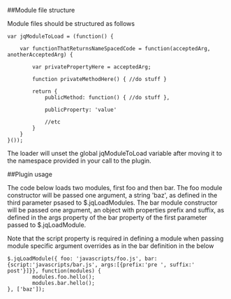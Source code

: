 ##Module file structure

Module files should be structured as follows

    var jqModuleToLoad = (function() {
    
        var functionThatReturnsNameSpacedCode = function(acceptedArg, anotherAcceptedArg) {
            
            var privatePropertyHere = acceptedArg;
            
            function privateMethodHere() { //do stuff }
            
            return {
                publicMethod: function() { //do stuff },
                
                publicProperty: 'value'
                
                //etc
            }
        }
    }());
    
The loader will unset the global jqModuleToLoad variable after moving it to the namespace provided in your call to the plugin.

##Plugin usage

The code below loads two modules, first foo and then bar. The foo module constructor will be passed one argument, a string 'baz', as defined
in the third parameter psased to $.jqLoadModules. The bar module constructor will be passed one argument, an object with properties
prefix and suffix, as defined in the args property of the bar property of the first parameter passed to $.jqLoadModule.

Note that the script property is required in defining a module when passing module specific argument overrides as in the bar definition in the below

    $.jqLoadModule({ foo: 'javascripts/foo.js', bar: {script:'javascripts/bar.js', args:[{prefix:'pre ', suffix:' post'}]}}, function(modules) {
            modules.foo.hello();
            modules.bar.hello();
    }, ['baz']);